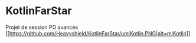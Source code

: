 # KotlinFarStar
Projet de session PO avancés
[[https://github.com/Heavyshield/KotlinFarStar/umlKotlin.PNG|alt=mlKotlin]]
